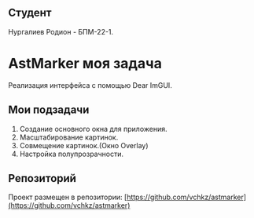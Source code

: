 ## Студент

Нургалиев Родион - БПМ-22-1.
# AstMarker моя задача

Реализация интерфейса с помощью Dear ImGUI.

## Мои подзадачи

1. Создание основного окна для приложения.
2. Масштабирование картинок.
3. Совмещение картинок.(Окно Overlay) 
4. Настройка полупрозрачности.

## Репозиторий

Проект размещен в репозитории: [https://github.com/vchkz/astmarker](https://github.com/vchkz/astmarker)
